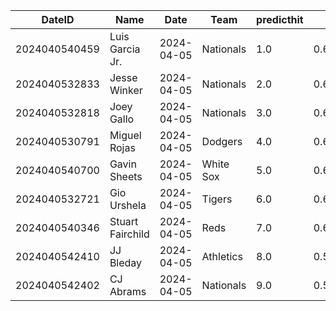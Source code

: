 DateID         |  Name              |  Date        |  Team       |  predicthit  |  predicthitproba     |  hitbool  |  Last7DaysAVG  |  Last15DaysAVG  |  Last30DaysAVG
---------------|--------------------|--------------|-------------|--------------|----------------------|-----------|----------------|-----------------|---------------
2024040540459  |  Luis Garcia Jr.   |  2024-04-05  |  Nationals  |  1.0         |  0.6081779771448368  |  False    |  0.462         |  0.375          |  0.375
2024040532833  |  Jesse Winker      |  2024-04-05  |  Nationals  |  2.0         |  0.6069610058664036  |  False    |  0.5           |  0.429          |  0.429
2024040532818  |  Joey Gallo        |  2024-04-05  |  Nationals  |  3.0         |  0.6051839281394389  |  False    |  0.267         |  0.211          |  0.211
2024040530791  |  Miguel Rojas      |  2024-04-05  |  Dodgers    |  4.0         |  0.6049047969591737  |  False    |  0.375         |  0.333          |  0.333
2024040540700  |  Gavin Sheets      |  2024-04-05  |  White Sox  |  5.0         |  0.601189231303019   |  False    |  0.375         |  0.375          |  0.375
2024040532721  |  Gio Urshela       |  2024-04-05  |  Tigers     |  6.0         |  0.6007872394259979  |  False    |  0.462         |  0.462          |  0.462
2024040540346  |  Stuart Fairchild  |  2024-04-05  |  Reds       |  7.0         |  0.6002921934336513  |  False    |  0.375         |  0.375          |  0.375
2024040542410  |  JJ Bleday         |  2024-04-05  |  Athletics  |  8.0         |  0.5999405586168061  |  False    |  0.304         |  0.333          |  0.333
2024040542402  |  CJ Abrams         |  2024-04-05  |  Nationals  |  9.0         |  0.5994678020024053  |  False    |  0.4           |  0.333          |  0.333
